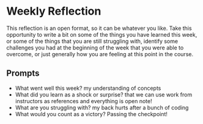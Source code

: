 # Weekly Reflection
This reflection is an open format, so it can be whatever you like. Take this opportunity to write a bit on some of the things you have learned this week, or some of the things that you are still struggling with, identify some challenges you had at the beginning of the week that you were able to overcome, or just generally how you are feeling at this point in the course.

## Prompts
- What went well this week?
my understanding of concepts
- What did you learn as a shock or surprise?
that we can use work from instructors as references and everything is open note!
- What are you struggling with?
my back hurts after a bunch of coding
- What would you count as a victory?
Passing the checkpoint!